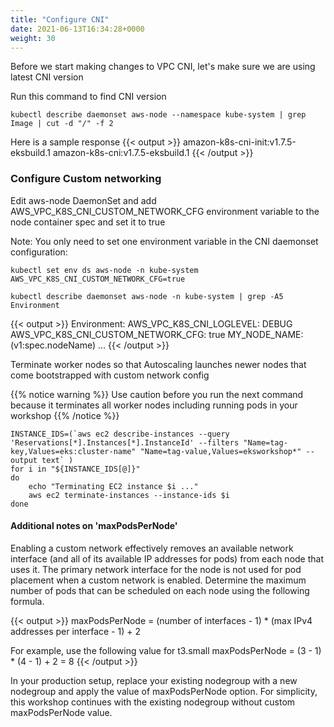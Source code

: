```yaml
---
title: "Configure CNI"
date: 2021-06-13T16:34:28+0000
weight: 30
---
```


Before we start making changes to VPC CNI, let's make sure we are using latest CNI version

Run this command to find CNI version

```
kubectl describe daemonset aws-node --namespace kube-system | grep Image | cut -d "/" -f 2
```
Here is a sample response
{{< output >}}
amazon-k8s-cni-init:v1.7.5-eksbuild.1
amazon-k8s-cni:v1.7.5-eksbuild.1
{{< /output >}}

### Configure Custom networking

Edit aws-node DaemonSet and add AWS_VPC_K8S_CNI_CUSTOM_NETWORK_CFG environment variable to the node container spec and set it to true

Note: You only need to set one environment variable in the CNI daemonset configuration:
```
kubectl set env ds aws-node -n kube-system AWS_VPC_K8S_CNI_CUSTOM_NETWORK_CFG=true
```
```
kubectl describe daemonset aws-node -n kube-system | grep -A5 Environment
```
{{< output >}}
    Environment:
      AWS_VPC_K8S_CNI_LOGLEVEL:  	  DEBUG
      AWS_VPC_K8S_CNI_CUSTOM_NETWORK_CFG: true
      MY_NODE_NAME:               	  (v1:spec.nodeName)
...
{{< /output >}}

Terminate worker nodes so that Autoscaling launches newer nodes that come bootstrapped with custom network config

{{% notice warning %}}
Use caution before you run the next command because it terminates all worker nodes including running pods in your workshop
{{% /notice %}}

```
INSTANCE_IDS=(`aws ec2 describe-instances --query 'Reservations[*].Instances[*].InstanceId' --filters "Name=tag-key,Values=eks:cluster-name" "Name=tag-value,Values=eksworkshop*" --output text` )
for i in "${INSTANCE_IDS[@]}"
do
	echo "Terminating EC2 instance $i ..."
	aws ec2 terminate-instances --instance-ids $i
done
```

#### Additional notes on 'maxPodsPerNode'
Enabling a custom network effectively removes an available network interface (and all of its available IP addresses for pods) from each node that uses it. The primary network interface for the node is not used for pod placement when a custom network is enabled. Determine the maximum number of pods that can be scheduled on each node using the following formula.

{{< output >}}
 maxPodsPerNode = (number of interfaces - 1) * (max IPv4 addresses per interface - 1) + 2
 
 For example, use the following value for t3.small
 maxPodsPerNode = (3 - 1) * (4 - 1) + 2 = 8
{{< /output >}}
 
 In your production setup, replace your existing nodegroup with a new nodegroup and apply the value of maxPodsPerNode option. For simplicity, this workshop continues with the existing nodegroup without custom maxPodsPerNode value.
